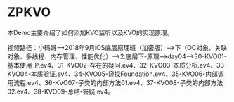 # ZPKVO
本Demo主要介绍了如何添加KVO监听以及KVO的实现原理。

视频路径：小码哥——>2018年9月iOS底层原理班（加密版）——>下（OC对象、关联对象、多线程、内存管理、性能优化）——>2.底层下-原理——>day04——>30-KVO01-基本使用_P.ev4、31-KVO02-存在的疑问.ev4、32-KVO03-本质分析.ev4、33-KVO04-本质验证.ev4、34-KVO05-窥探Foundation.ev4、35-KVO06-内部调用流程.ev4、36-KVO07-子类的内部方法01.ev4、37-KVO08-子类的内部方法02.ev4、38-KVO09-总结-答疑.ev4。
